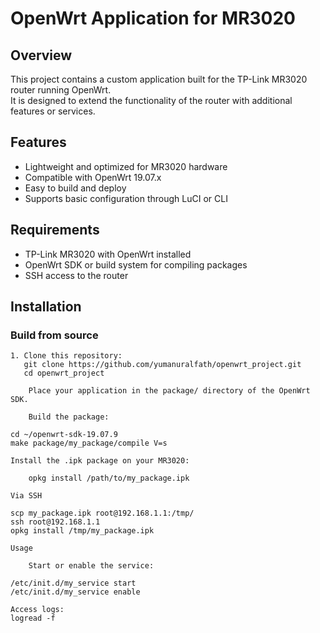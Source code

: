 # OpenWrt Application for MR3020

## Overview

This project contains a custom application built for the TP-Link MR3020 router running OpenWrt.  
It is designed to extend the functionality of the router with additional features or services.

## Features

- Lightweight and optimized for MR3020 hardware
- Compatible with OpenWrt 19.07.x
- Easy to build and deploy
- Supports basic configuration through LuCI or CLI

## Requirements

- TP-Link MR3020 with OpenWrt installed
- OpenWrt SDK or build system for compiling packages
- SSH access to the router

## Installation

### Build from source

```
1. Clone this repository:
   git clone https://github.com/yumanuralfath/openwrt_project.git
   cd openwrt_project

    Place your application in the package/ directory of the OpenWrt SDK.

    Build the package:

cd ~/openwrt-sdk-19.07.9
make package/my_package/compile V=s

Install the .ipk package on your MR3020:

    opkg install /path/to/my_package.ipk

Via SSH

scp my_package.ipk root@192.168.1.1:/tmp/
ssh root@192.168.1.1
opkg install /tmp/my_package.ipk

Usage

    Start or enable the service:

/etc/init.d/my_service start
/etc/init.d/my_service enable

Access logs:
logread -f
```
